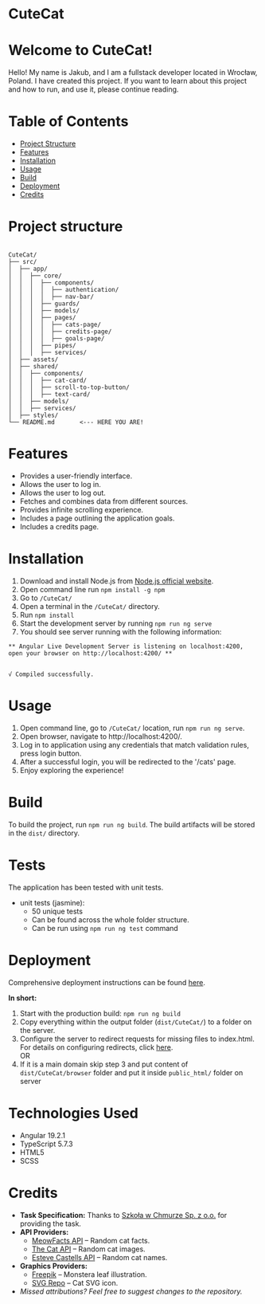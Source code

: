# CuteCat

# Welcome to CuteCat!

Hello! My name is Jakub, and I am a fullstack developer located in Wrocław, Poland. I have created this project. If you
want to learn about this project and how to run, and use it, please continue reading.

# Table of Contents

- [Project Structure](#project-structure)
- [Features](#features)
- [Installation](#installation)
- [Usage](#usage)
- [Build](#build)
- [Deployment](#deployment)
- [Credits](#credits)

# Project structure

```

CuteCat/
├── src/
│  ├── app/
│  │  ├── core/
│  │  │  ├── components/
│  │  │  │  ├── authentication/
│  │  │  │  ├── nav-bar/
│  │  │  ├── guards/
│  │  │  ├── models/
│  │  │  ├── pages/
│  │  │  │  ├── cats-page/
│  │  │  │  ├── credits-page/
│  │  │  │  ├── goals-page/
│  │  │  ├── pipes/
│  │  │  ├── services/
│  ├── assets/
│  ├── shared/
│  │  ├── components/
│  │  │  ├── cat-card/
│  │  │  ├── scroll-to-top-button/
│  │  │  ├── text-card/
│  │  ├── models/
│  │  ├── services/
│  ├── styles/
└── README.md       <--- HERE YOU ARE!
```

# Features

- Provides a user-friendly interface.
- Allows the user to log in.
- Allows the user to log out.
- Fetches and combines data from different sources.
- Provides infinite scrolling experience.
- Includes a page outlining the application goals.
- Includes a credits page.

# Installation

1. Download and install Node.js from [Node.js official website](https://nodejs.org).
2. Open command line run `npm install -g npm`
3. Go to `/CuteCat/`
4. Open a terminal in the `/CuteCat/` directory.
5. Run `npm install`
6. Start the development server by running `npm run ng serve`
7. You should see server running with the following information:

```
** Angular Live Development Server is listening on localhost:4200, open your browser on http://localhost:4200/ **


√ Compiled successfully.
```

# Usage

1. Open command line, go to `/CuteCat/` location, run `npm run ng serve`.
2. Open browser, navigate to http://localhost:4200/.
3. Log in to application using any credentials that match validation rules, press login button.
4. After a successful login, you will be redirected to the '/cats' page.
5. Enjoy exploring the experience!

# Build

To build the project, run `npm run ng build`. The build artifacts will be stored in the `dist/` directory.

# Tests

The application has been tested with unit tests.

- unit tests (jasmine):
    - 50 unique tests
    - Can be found across the whole folder structure.
    - Can be run using `npm run ng test` command

# Deployment

Comprehensive deployment instructions can be
found [here](https://v17.angular.io/guide/deployment#basic-deployment-to-a-remote-server).

**In short:**

1. Start with the production build: `npm run ng build`
2. Copy everything within the output folder (`dist/CuteCat/`) to a folder on the server.
3. Configure the server to redirect requests for missing files to index.html. For details on configuring redirects,
   click [here](https://v17.angular.io/guide/deployment#fallback).
   <br>OR
4. If it is a main domain skip step 3 and put content of `dist/CuteCat/browser` folder and put it
   inside `public_html/`
   folder on server

# Technologies Used

- Angular 19.2.1
- TypeScript 5.7.3
- HTML5
- SCSS

# Credits

- **Task Specification:** Thanks to [Szkoła w Chmurze Sp. z o.o.](https://szkolawchmurze.org/) for providing the task.
- **API Providers:**
    - [MeowFacts API](https://meowfacts.herokuapp.com/) – Random cat facts.
    - [The Cat API](https://api.thecatapi.com/v1/images/search) – Random cat images.
    - [Esteve Castells API](https://tools.estevecastells.com/api/cats/v1) – Random cat names.
- **Graphics Providers:**
    - [Freepik](https://www.freepik.com/) – Monstera leaf illustration.
    - [SVG Repo](https://www.svgrepo.com/svg/307465/cat-kitty-kitten-feline) – Cat SVG icon.
- *Missed attributions? Feel free to suggest changes to the repository.*
